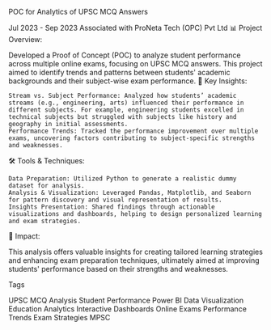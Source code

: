POC for Analytics of UPSC MCQ Answers

Jul 2023 - Sep 2023
Associated with ProNeta Tech (OPC) Pvt Ltd
📊 Project Overview:

Developed a Proof of Concept (POC) to analyze student performance across multiple online exams, focusing on UPSC MCQ answers. This project aimed to identify trends and patterns between students' academic backgrounds and their subject-wise exam performance.
🎯 Key Insights:

    Stream vs. Subject Performance: Analyzed how students’ academic streams (e.g., engineering, arts) influenced their performance in different subjects. For example, engineering students excelled in technical subjects but struggled with subjects like history and geography in initial assessments.
    Performance Trends: Tracked the performance improvement over multiple exams, uncovering factors contributing to subject-specific strengths and weaknesses.

🛠 Tools & Techniques:

    Data Preparation: Utilized Python to generate a realistic dummy dataset for analysis.
    Analysis & Visualization: Leveraged Pandas, Matplotlib, and Seaborn for pattern discovery and visual representation of results.
    Insights Presentation: Shared findings through actionable visualizations and dashboards, helping to design personalized learning and exam strategies.

🚀 Impact:

This analysis offers valuable insights for creating tailored learning strategies and enhancing exam preparation techniques, ultimately aimed at improving students' performance based on their strengths and weaknesses.

Tags

UPSC MCQ Analysis Student Performance Power BI Data Visualization Education Analytics Interactive Dashboards Online Exams Performance Trends Exam Strategies MPSC
